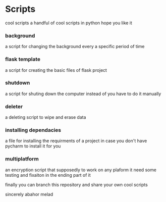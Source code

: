 # Scripts
cool scripts
a handful of cool scripts in python
hope you like it

### background
a script for changing the background every a specific period of time

### flask template
 a script for creating the basic files of flask project
 
 ### shutdown 
 a script for shuting down the computer instead of you have to do it manually
 
 ### deleter
 a deleting script to wipe and erase data
 
 ### installing dependacies
 a file for installing the requirments of a project in case you don't have pycharm to install it for you
 
 ### multiplatform 
 an encryption script that supposedly to work on any plaform 
 it need some testing and fixaiton in the ending part of it
 
 
finally you can branch this repository and share your own cool scripts

sincerely
abahor melad
